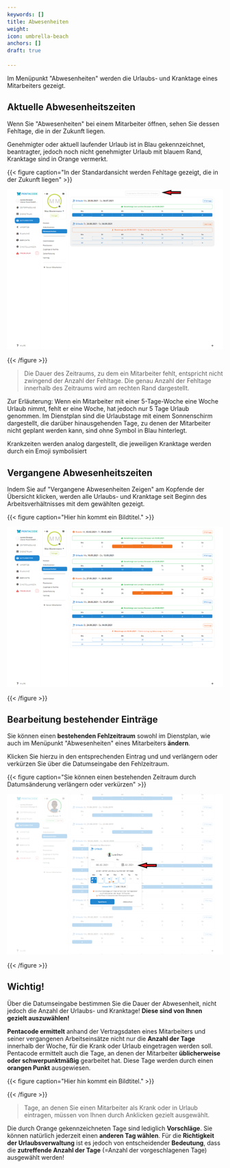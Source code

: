 ```yaml
---
keywords: []
title: Abwesenheiten
weight: 
icon: umbrella-beach
anchors: []
draft: true

---
```

Im Menüpunkt "Abwesenheiten" werden die Urlaubs- und Kranktage eines Mitarbeiters gezeigt.

## Aktuelle Abwesenheitszeiten

Wenn Sie "Abwesenheiten" bei einem Mitarbeiter öffnen, sehen Sie dessen Fehltage, die in der Zukunft liegen.

Genehmigter oder aktuell laufender Urlaub ist in Blau gekennzeichnet, beantragter, jedoch noch nicht genehmigter Urlaub mit blauem Rand, Kranktage sind in Orange vermerkt.

{{< figure caption="In der Standardansicht werden Fehltage gezeigt, die in der Zukunft liegen" >}}

![](/uploads/hilfeartikel_mitarbeiter-alle_abwesenheiten_1.png)

{{< /figure >}}

> Die Dauer des Zeitraums, zu dem ein Mitarbeiter fehlt, entspricht nicht zwingend der Anzahl der Fehltage. Die genau Anzahl der Fehltage innerhalb des Zeitraums wird am rechten Rand dargestellt.

Zur Erläuterung: Wenn ein Mitarbeiter mit einer 5-Tage-Woche eine Woche Urlaub nimmt, fehlt er eine Woche, hat jedoch nur 5 Tage Urlaub genommen. Im Dienstplan sind die Urlaubstage mit einem Sonnenschirm dargestellt, die darüber hinausgehenden Tage, zu denen der Mitarbeiter nicht geplant werden kann, sind ohne Symbol in Blau hinterlegt.

Krankzeiten werden analog dargestellt, die jeweiligen Kranktage werden durch ein Emoji symbolisiert

## Vergangene Abwesenheitszeiten

Indem Sie auf  "Vergangene Abwesenheiten Zeigen" am Kopfende der Übersicht klicken, werden alle Urlaubs- und Kranktage seit Beginn des Arbeitsverhältnisses mit dem gewählten gezeigt.

{{< figure caption="Hier hin kommt ein Bildtitel." >}}

![](/uploads/hilfeartikel_mitarbeiter-alle_abwesenheiten_1a.png)

{{< /figure >}}

## Bearbeitung bestehender Einträge

Sie können einen **bestehenden Fehlzeitraum** sowohl im Dienstplan, wie auch im Menüpunkt "Abwesenheiten" eines Mitarbeiters **ändern**.

Klicken Sie hierzu in den entsprechenden Eintrag und und verlängern oder verkürzen Sie über die Datumseingabe den Fehlzeitraum.

{{< figure caption="Sie können einen bestehenden Zeitraum durch Datumsänderung verlängern oder verkürzen" >}}

![](/uploads/hilfeartikel_mitarbeiter-einzeln_abwesenheiten_2.png)

{{< /figure >}}

## Wichtig!

Über die Datumseingabe bestimmen Sie die Dauer der Abwesenheit, nicht jedoch die Anzahl der Urlaubs- und Kranktage! **Diese sind von Ihnen gezielt auszuwählen!**

**Pentacode ermittelt** anhand der Vertragsdaten eines Mitarbeiters und seiner vergangenen Arbeitseinsätze nicht nur die **Anzahl der Tage** innerhalb der Woche, für die Krank oder Urlaub eingetragen werden soll. Pentacode ermittelt auch die Tage, an denen der Mitarbeiter **üblicherweise oder schwerpunktmäßig** gearbeitet hat. Diese Tage werden durch einen **orangen Punkt** ausgewiesen.

{{< figure caption="Hier hin kommt ein Bildtitel." >}}

{{< /figure >}}

> Tage, an denen Sie einen Mitarbeiter als Krank oder in Urlaub eintragen, müssen von Ihnen durch Anklicken gezielt ausgewählt. 

Die durch Orange gekennzeichneten Tage sind lediglich **Vorschläge**. Sie können natürlich jederzeit einen **anderen Tag wählen**. Für die **Richtigkeit der Urlaubsverwaltung** ist es jedoch von entscheidender **Bedeutung**, dass die **zutreffende Anzahl der Tage** (=Anzahl der vorgeschlagenen Tage) ausgewählt werden!